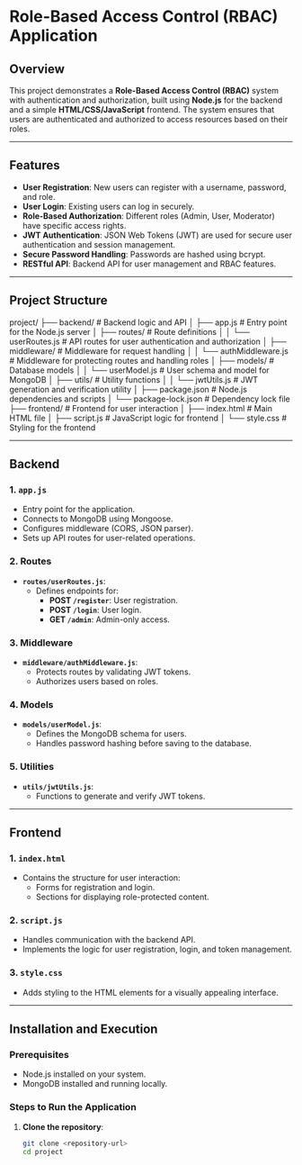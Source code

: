 # Role-Based Access Control (RBAC) Application

## **Overview**
This project demonstrates a **Role-Based Access Control (RBAC)** system with authentication and authorization, built using **Node.js** for the backend and a simple **HTML/CSS/JavaScript** frontend. The system ensures that users are authenticated and authorized to access resources based on their roles.

---

## **Features**
- **User Registration**: New users can register with a username, password, and role.
- **User Login**: Existing users can log in securely.
- **Role-Based Authorization**: Different roles (Admin, User, Moderator) have specific access rights.
- **JWT Authentication**: JSON Web Tokens (JWT) are used for secure user authentication and session management.
- **Secure Password Handling**: Passwords are hashed using bcrypt.
- **RESTful API**: Backend API for user management and RBAC features.

---

## **Project Structure**
project/
├── backend/                  # Backend logic and API
│   ├── app.js                # Entry point for the Node.js server
│   ├── routes/               # Route definitions
│   │   └── userRoutes.js     # API routes for user authentication and authorization
│   ├── middleware/           # Middleware for request handling
│   │   └── authMiddleware.js # Middleware for protecting routes and handling roles
│   ├── models/               # Database models
│   │   └── userModel.js      # User schema and model for MongoDB
│   ├── utils/                # Utility functions
│   │   └── jwtUtils.js       # JWT generation and verification utility
│   ├── package.json          # Node.js dependencies and scripts
│   └── package-lock.json     # Dependency lock file
├── frontend/                 # Frontend for user interaction
│   ├── index.html            # Main HTML file
│   ├── script.js             # JavaScript logic for frontend
│   └── style.css             # Styling for the frontend


---

## **Backend**

### **1. `app.js`**
- Entry point for the application.
- Connects to MongoDB using Mongoose.
- Configures middleware (CORS, JSON parser).
- Sets up API routes for user-related operations.

### **2. Routes**
- **`routes/userRoutes.js`**:
  - Defines endpoints for:
    - **POST `/register`**: User registration.
    - **POST `/login`**: User login.
    - **GET `/admin`**: Admin-only access.

### **3. Middleware**
- **`middleware/authMiddleware.js`**:
  - Protects routes by validating JWT tokens.
  - Authorizes users based on roles.

### **4. Models**
- **`models/userModel.js`**:
  - Defines the MongoDB schema for users.
  - Handles password hashing before saving to the database.

### **5. Utilities**
- **`utils/jwtUtils.js`**:
  - Functions to generate and verify JWT tokens.

---

## **Frontend**

### **1. `index.html`**
- Contains the structure for user interaction:
  - Forms for registration and login.
  - Sections for displaying role-protected content.

### **2. `script.js`**
- Handles communication with the backend API.
- Implements the logic for user registration, login, and token management.

### **3. `style.css`**
- Adds styling to the HTML elements for a visually appealing interface.

---

## **Installation and Execution**

### **Prerequisites**
- Node.js installed on your system.
- MongoDB installed and running locally.

### **Steps to Run the Application**
1. **Clone the repository**:
   ```bash
   git clone <repository-url>
   cd project

